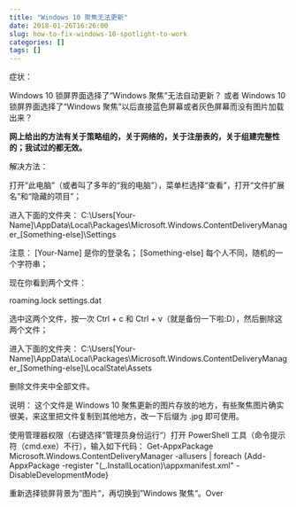 ```yaml
---
title: "Windows 10 聚焦无法更新"
date: 2018-01-26T16:26:00
slug: how-to-fix-windows-10-spotlight-to-work
categories: []
tags: []
---
```


症状：




Windows 10 锁屏界面选择了“Windows 聚焦”无法自动更新？
或者
Windows 10 锁屏界面选择了“Windows 聚焦”以后直接蓝色屏幕或者灰色屏幕而没有图片加载出来？





**网上给出的方法有关于策略组的，关于网络的，关于注册表的，关于组建完整性的；我试过的都无效。**








解决方法：




打开“此电脑”（或者叫了多年的“我的电脑”），菜单栏选择“查看”，打开“文件扩展名”和“隐藏的项目”；



进入下面的文件夹： C:\Users[Your-Name]\AppData\Local\Packages\Microsoft.Windows.ContentDeliveryManager_[Something-else]\Settings





注意：
[Your-Name] 是你的登录名；
[Something-else] 每个人不同，随机的一个字符串；





现在你看到两个文件：




roaming.lock
settings.dat




选中这两个文件，按一次 Ctrl + c 和 Ctrl + v（就是备份一下啦:D），然后删除这两个文件；



进入下面的文件夹： C:\Users[Your-Name]\AppData\Local\Packages\Microsoft.Windows.ContentDeliveryManager_[Something-else]\LocalState\Assets





删除文件夹中全部文件。





说明：
这个文件是 Windows 10 聚焦更新的图片存放的地方，有些聚焦图片确实很美，来这里把文件复制到其他地方，改一下后缀为 .jpg 即可使用。





使用管理器权限（右键选择”管理员身份运行“）打开 PowerShell 工具（命令提示符（cmd.exe）不行），输入如下代码： Get-AppxPackage Microsoft.Windows.ContentDeliveryManager -allusers | foreach {Add-AppxPackage -register "$($_.InstallLocation)\appxmanifest.xml" -DisableDevelopmentMode}



重新选择锁屏背景为”图片“，再切换到”Windows 聚焦“。Over